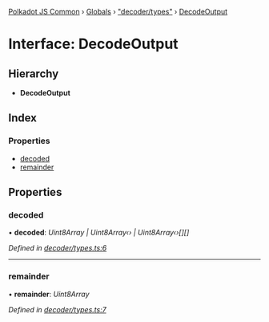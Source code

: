 [Polkadot JS Common](../README.md) › [Globals](../globals.md) › ["decoder/types"](../modules/_decoder_types_.md) › [DecodeOutput](_decoder_types_.decodeoutput.md)

# Interface: DecodeOutput

## Hierarchy

* **DecodeOutput**

## Index

### Properties

* [decoded](_decoder_types_.decodeoutput.md#decoded)
* [remainder](_decoder_types_.decodeoutput.md#remainder)

## Properties

###  decoded

• **decoded**: *Uint8Array | Uint8Array‹› | Uint8Array‹›[][]*

*Defined in [decoder/types.ts:6](https://github.com/polkadot-js/common/blob/4e4ff5de/packages/util-rlp/src/decoder/types.ts#L6)*

___

###  remainder

• **remainder**: *Uint8Array*

*Defined in [decoder/types.ts:7](https://github.com/polkadot-js/common/blob/4e4ff5de/packages/util-rlp/src/decoder/types.ts#L7)*
